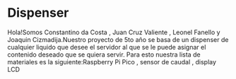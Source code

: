 # Dispenser 
Hola!Somos Constantino da Costa , Juan Cruz Valiente , Leonel Fanello y Joaquin Cizmadija.Nuestro proyecto de 5to año se basa de un dispenser de cualquier liquido que desee el servidor al que se le puede asignar el contenido deseado que se quiera servir.
Para esto nuestra lista de materiales es la siguiente:Raspberry Pi Pico , sensor de caudal , display LCD
